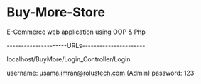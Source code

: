 # Buy-More-Store
E-Commerce web application using OOP &amp; Php

---------------------URLs----------------------

localhost/BuyMore/Login_Controller/Login

username: usama.imran@rolustech.com (Admin)
password: 123
